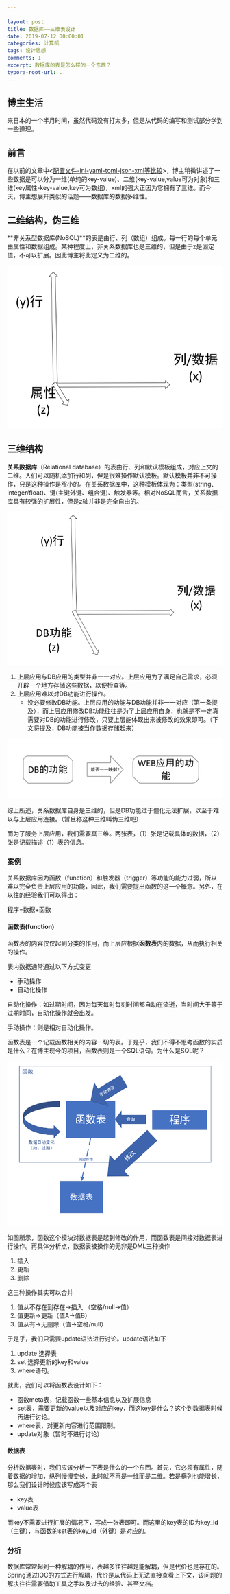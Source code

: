 ```yaml
---

layout: post
title: 数据库——三维表设计
date: 2019-07-12 00:00:01
categories: 计算机
tags: 设计思想
comments: 1
excerpt: 数据库的表是怎么样的一个东西？
typora-root-url: ..
---
```


## 博主生活

来日本的一个半月时间，虽然代码没有打太多，但是从代码的编写和测试部分学到一些道理。

## 前言

在以前的文章中<[配置文件-ini-yaml-toml-json-xml等比较](/配置文件-ini-yaml-toml-json-xml等比较)>，博主稍微讲述了一些数据是可以分为一维(单纯的key-value)、二维(key-value,value可为对象)和三维(key属性-key-value,key可为数组)，xml的强大正因为它拥有了三维。而今天，博主想展开类似的话题——数据库的数据多维性。

## 二维结构，伪三维

**非关系型数据库(NoSQL)**的表是由行、列（数组）组成。每一行的每个单元由属性和数据组成。某种程度上，非关系数据库也是三维的，但是由于z是固定值，不可以扩展。因此博主将此定义为二维的。

![1556650128149](/../assets/blog_res/1556650059140.png)

## 三维结构

**关系数据库**（Relational database）的表由行、列和默认模板组成，对应上文的二维。人们可以随机添加行和列，但是很难操作默认模板。默认模板并非不可操作，只是这种操作是窄小的。在关系数据库中，这种模板体现为：类型(string、integer/float)、键(主键外键、组合键)、触发器等。相对NoSQL而言，关系数据库具有较强的扩展性，但是z轴并非是完全自由的。

![1556650282280](/../assets/blog_res/1556650282280.png)

1. 上层应用与DB应用的类型并非一一对应。上层应用为了满足自己需求，必须开辟一个地方存储这些数据，以便检查等。
2. 上层应用难以对DB功能进行操作。
   - 没必要修改DB功能。上层应用的功能与DB功能并非一一对应（第一条提及），而上层应用修改DB功能往往是为了上层应用自身，也就是不一定真需要对DB的功能进行修改，只要上层能体现出来被修改的效果即可。（下文将提及，DB功能被当作数据存储起来）

![1556678900476](/../assets/blog_res/1556678900476.png)

综上所述，关系数据库自身是三维的，但是DB功能过于僵化无法扩展，以至于难以与上层应用连接。（暂且称这种三维叫伪三维吧）

而为了服务上层应用，我们需要真三维。两张表，（1）张是记载具体的数据，（2）张是记载描述（1）表的信息。

### 案例

关系数据库因为函数（function）和触发器（trigger）等功能的能力过弱，所以难以完全负责上层应用的功能，因此，我们需要提出函数的这一个概念。另外，在以往的经验我们可以得出：

程序=数据+函数

#### 函数表(function)

函数表的内容仅仅起到分类的作用，而上层应根据**函数表**内的数据，从而执行相关的操作。

表内数据通常通过以下方式变更

- 手动操作
- 自动化操作

自动化操作：如过期时间，因为每天每时每刻时间都自动在流逝，当时间大于等于过期时间，自动化操作就会出发。

手动操作：则是相对自动化操作。

函数表是一个记载函数相关的内容一切的表。于是乎，我们不得不思考函数的实质是什么？在博主现今的项目，函数表则是一个SQL语句。为什么是SQL呢？

![1562773835557](/../assets/blog_res/1562773046216.png)

如图所示，函数这个模块对数据表是起到修改的作用，而函数表是间接对数据表进行操作。再具体分析点，数据表被操作的无非是DML三种操作

1. 插入
2. 更新
3. 删除

这三种操作其实可以合并

1. 值从不存在到存在→插入 （空格/null→值）
2. 值更新→更新（值A→值B）
3. 值从有→无删除（值→空格/null）

于是乎，我们只需要update语法进行讨论。update语法如下

1. update 选择表
2. set 选择更新的key和value
3. where语句。

就此，我们可以将函数表设计如下：

- 函数meta表，记载函数一些基本信息以及扩展信息
- set表，需要更新的value以及对应的key，而这key是什么？这个到数据表时候再进行讨论。
- where表，对更新内容进行范围限制。
- update对象（暂时不进行讨论）

#### 数据表

分析数据表时，我们应该分析一下表是什么的一个东西。首先，它必须有属性，随着数据的增加，纵列慢慢变长，此时就不再是一维而是二维。若是横列也能增长，那么我们设计时候应该写成两个表

- key表
- value表

而key不需要进行扩展的情况下，写成一张表即可。而这里的key表的ID为key_id（主键），与函数的set表的key_id（外键）是对应的。

### 分析

数据库常常起到一种解耦的作用，表越多往往越是能解耦，但是代价也是存在的。Spring通过IOC的方式进行解耦，代价是从代码上无法直接查看上下文，该问题的解决往往需要借助工具之手以及过去的经验、甚至文档。